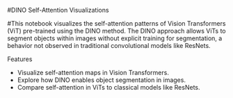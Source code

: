 #DINO Self-Attention Visualizations

#This notebook visualizes the self-attention patterns of Vision Transformers (ViT) pre-trained using the DINO method. The DINO approach allows ViTs to segment objects within images without explicit training for segmentation, a behavior not observed in traditional convolutional models like ResNets.

Features
- Visualize self-attention maps in Vision Transformers.
- Explore how DINO enables object segmentation in images.
- Compare self-attention in ViTs to classical models like ResNets.
